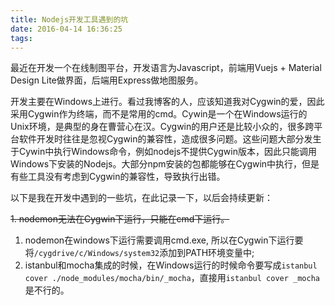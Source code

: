 ```yaml
---
title: Nodejs开发工具遇到的坑
date: 2016-04-14 16:36:25
tags:
---
```



最近在开发一个在线制图平台，开发语言为Javascript，前端用Vuejs + Material Design Lite做界面，后端用Express做地图服务。

开发主要在Windows上进行。看过我博客的人，应该知道我对Cygwin的爱，因此采用Cygwin作为终端，而不是常用的cmd。Cywin是一个在Windows运行的Unix环境，是典型的身在曹营心在汉。Cygwin的用户还是比较小众的，很多跨平台软件开发时往往是忽视Cygwin的兼容性，造成很多问题。这些问题大部分发生于Cywin中执行Windows命令，例如nodejs不提供Cygwin版本，因此只能调用Windows下安装的Nodejs。大部分npm安装的包都能够在Cygwin中执行，但是有些工具没有考虑到Cygwin的兼容性，导致执行出错。

以下是我在开发中遇到的一些坑，在此记录一下，以后会持续更新：

~~1. nodemon无法在Cygwin下运行，只能在cmd下运行。~~
1. nodemon在windows下运行需要调用cmd.exe, 所以在Cygwin下运行要将`/cygdrive/c/Windows/system32`添加到PATH环境变量中;
2. istanbul和mocha集成的时候，在Windows运行的时候命令要写成`istanbul cover ./node_modules/mocha/bin/_mocha`，直接用`istanbul cover _mocha`是不行的。
